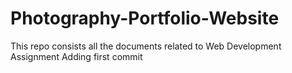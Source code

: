 # Photography-Portfolio-Website
This repo consists all the documents related to Web Development Assignment
Adding first commit
